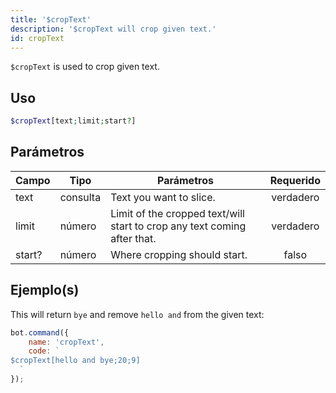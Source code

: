 ```yaml
---
title: '$cropText'
description: '$cropText will crop given text.'
id: cropText
---
```


`$cropText` is used to crop given text.

## Uso

```php
$cropText[text;limit;start?]
```

## Parámetros

| Campo  | Tipo     | Parámetros                                                               | Requerido |
| ------ | -------- | ------------------------------------------------------------------------ |:---------:|
| text   | consulta | Text you want to slice.                                                  | verdadero |
| limit  | número   | Limit of the cropped text/will start to crop any text coming after that. | verdadero |
| start? | número   | Where cropping should start.                                             |   falso   |

## Ejemplo(s)

This will return `bye` and remove `hello and` from the given text:

```javascript
bot.command({
    name: 'cropText',
    code: `
$cropText[hello and bye;20;9]
  `
});
```

